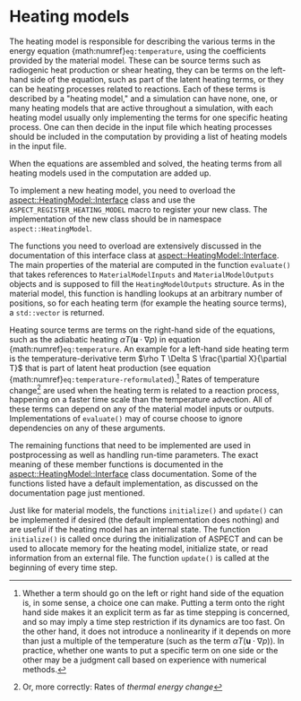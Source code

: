 # Heating models

The heating model is responsible for describing the various terms in the
energy equation&nbsp;{math:numref}`eq:temperature`, using the coefficients provided
by the material model. These can be source terms such as radiogenic heat
production or shear heating, they can be terms on the left-hand side of the
equation, such as part of the latent heating terms, or they can be heating
processes related to reactions. Each of these terms is described by a
"heating model," and a simulation can have none, one, or many
heating models that are active throughout a simulation, with each heating
model usually only implementing the terms for one specific heating process.
One can then decide in the input file which heating processes should be
included in the computation by providing a list of heating models in the input
file.

When the equations are assembled and solved, the heating terms from all
heating models used in the computation are added up.

To implement a new heating model, you need to overload the
[aspect::HeatingModel::Interface](https://aspect.geodynamics.org/doc/doxygen/namespaceaspect_1_1HeatingModel.html)
class and use the `ASPECT_REGISTER_HEATING_MODEL` macro to register your new class. The
implementation of the new class should be in namespace `aspect::HeatingModel`.

The functions you need to overload are extensively
discussed in the documentation of this interface class at
[aspect::HeatingModel::Interface](https://aspect.geodynamics.org/doc/doxygen/namespaceaspect_1_1HeatingModel.html).
The main properties of the material are computed in the function `evaluate()`
that takes references to `MaterialModelInputs` and `MaterialModelOutputs`
objects and is supposed to fill the `HeatingModelOutputs` structure. As in the
material model, this function is handling lookups at an arbitrary number of
positions, so for each heating term (for example the heating source terms), a
`std::vector` is returned.

Heating source terms are terms on the right-hand side of the equations, such
as the adiabatic heating $\alpha T \left( \mathbf u \cdot \nabla p \right)$ in
equation {math:numref}`eq:temperature`. An example for a left-hand side heating term
is the temperature-derivative term
$\rho T \Delta S \frac{\partial X}{\partial T}$ that is part of latent heat
production (see equation {math:numref}`eq:temperature-reformulated`).[^footnote1] Rates of
temperature change[^footnote2] are used when the heating term is related to a reaction
process, happening on a faster time scale than the temperature advection. All
of these terms can depend on any of the material model inputs or outputs.
Implementations of `evaluate()` may of course choose to ignore dependencies on
any of these arguments.

The remaining functions that need to be implemented are used in postprocessing as well as handling
run-time parameters. The exact meaning of these member functions is documented
in the [aspect::HeatingModel::Interface](https://aspect.geodynamics.org/doc/doxygen/namespaceaspect_1_1HeatingModel.html)
class documentation. Some of the
functions listed have a default implementation, as discussed on the
documentation page just mentioned.

Just like for material models, the functions `initialize()` and `update()` can
be implemented if desired (the default implementation does nothing) and are
useful if the heating model has an internal state. The function `initialize()`
is called once during the initialization of
ASPECT and can be used to allocate memory for the
heating model, initialize state, or read information from an external file.
The function `update()` is called at the beginning of every time step.

[^footnote1]: Whether a term should go on the left or right hand side of the equation is, in some sense, a choice one can make. Putting
a term onto the right hand side makes it an explicit term as far as time stepping is concerned, and so may imply a time step
restriction if its dynamics are too fast. On the other hand, it does not introduce a nonlinearity if it depends on more than just
a multiple of the temperature (such as the term $\alpha T\left( \textbf{u}\cdot  \nabla p\right)$). In practice, whether one wants to put a specific term on one side
or the other may be a judgment call based on experience with numerical methods.

[^footnote2]: Or, more correctly: Rates of *thermal energy change*
